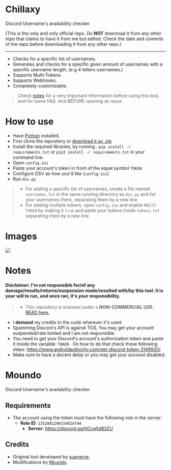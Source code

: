 # Chillaxy
Discord Username's availability checker.

(This is the only and only official repo. Do **NOT** download it from any other repo that claims to have it from me but edited. Check the date and commits of the repo before downloading it from any other repo.)


---
- Checks for a specific list of usernames.
- Generates and checks for a specific given amount of usernames with a specific username length, (e.g 4 letters usernames.)
- Supports Multi-Tokens.
- Supports Webhooks.
- Completely customizable.
  
 > Check <a href =#notes >notes</a> for a very important information before using this tool, and for some FAQ. And BEFORE opening an issue.

# How to use
- Have <a href="https://www.python.org/">Python</a> installed.
- First clone the repository or <a href="https://mrmoundo.github.io/ChillaxyStore/">download it as .zip</a>
- Install the required libraries, by running : ```pip install -r requirements.txt``` or `pip3 install -r requirements.txt` in your command line.
- Open `config.ini`
- Paste your account's token in front of the equal symbol `TOKEN`
- Configure DSV as how you'd like (`config.ini`)
- Run `dsv.py` 

> - For adding a specific list of usernames, create a file named `usernames.txt` in the same running directory as `dsv.py` and list your usernames there, separating them by a new line.
> - For adding multiple tokens, open `config.ini` and enable `MULTI-TOKEN` by making it `true` and paste your tokens inside `tokens.txt` separating them by a new line.


# Images
![](./images/1.png)


# Notes
#### Disclaimer: I'm not responsible for/of any damage/results/returns/suspension made/resulted with/by this tool. It is your will to run, and once ran, it's your responsibility.



> - This repository is licensed under a **NON-COMMERCIAL USE.** <a href="https://github.com/MrMoundo/Discord-Username-Checker/blob/main/LICENSE">READ here.</a>

- I **demand** my credits to the code wherever it's used.
- Spamming Discord's API is against TOS, You may get your account suspended/rate limited and I am not responsible.
- You need to get your Discord's account's authorization token and paste it inside the variable: `TOKEN` . On how to do that check these following steps: https://www.androidauthority.com/get-discord-token-3149920/
- Make sure to have a decent delay or you may get your account disabled. 


# Moundo
Discord Username's availability checker.

## Requirements
- The account using the token must have the following role in the server:
  - **Role ID**: `1352081296154824744`
    - **Server**: https://discord.gg/HCvq5d83ZU
## Credits
- Original tool developed by [suenerve](https://github.com/suenerve).
- Modifications by [Moundo](https://github.com/MrMoundo).
